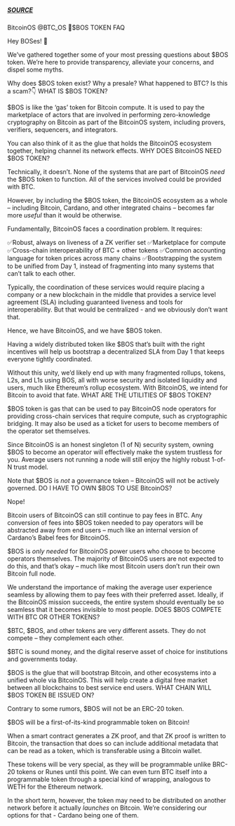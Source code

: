 ##### [SOURCE](https://x.com/BTC_OS/status/1862552059553153132)

BitcoinOS
@BTC_OS
🧵$BOS TOKEN FAQ

Hey BOSes! 🫵

We’ve gathered together some of your most pressing questions about $BOS token. We’re here to provide transparency, alleviate your concerns, and dispel some myths. 

Why does $BOS token exist? Why a presale? What happened to BTC? Is this a scam?👇
WHAT IS $BOS TOKEN?

$BOS is like the ‘gas’ token for Bitcoin compute. It is used to pay the marketplace of actors that are involved in performing zero-knowledge cryptography on Bitcoin as part of the BitcoinOS system, including provers, verifiers, sequencers, and integrators.

You can also think of it as the glue that holds the BitcoinOS ecosystem together, helping channel its network effects.
WHY DOES BitcoinOS NEED $BOS TOKEN?

Technically, it doesn’t. None of the systems that are part of BitcoinOS *need* the $BOS token to function. All of the services involved could be provided with BTC.

However, by including the $BOS token, the BitcoinOS ecosystem as a whole – including Bitcoin, Cardano, and other integrated chains – becomes far more *useful* than it would be otherwise.

Fundamentally, BitcoinOS faces a coordination problem. It requires:

✅Robust, always on liveness of a ZK verifier set
✅Marketplace for compute
✅Cross-chain interoperability of BTC + other tokens
✅Common accounting language for token prices across many chains
✅Bootstrapping the system to be unified from Day 1, instead of fragmenting into many systems that can’t talk to each other.

Typically, the coordination of these services would require placing a company or a new blockchain in the middle that provides a service level agreement (SLA) including guaranteed liveness and tools for interoperability. But that would be centralized - and we obviously don’t want that.

Hence, we have BitcoinOS, and we have $BOS token.

Having a widely distributed token like $BOS that’s built with the right incentives will help us bootstrap a decentralized SLA from Day 1 that keeps everyone tightly coordinated.

Without this unity, we’d likely end up with many fragmented rollups, tokens, L2s, and L1s using BOS, all with worse security and isolated liquidity and users, much like Ethereum’s rollup ecosystem. With BitcoinOS, we intend for Bitcoin to avoid that fate.
WHAT ARE THE UTILITIES OF $BOS TOKEN?

$BOS token is gas that can be used to pay BitcoinOS node operators for providing cross-chain services that require compute, such as cryptographic bridging. It may also be used as a ticket for users to become members of the operator set themselves.

Since BitcoinOS is an honest singleton (1 of N) security system, owning $BOS to become an operator will effectively make the system trustless for you. Average users not running a node will still enjoy the highly robust 1-of-N trust model.

Note that $BOS is *not* a governance token – BitcoinOS will not be actively governed.
DO I HAVE TO OWN $BOS TO USE BitcoinOS?

Nope!

Bitcoin users of BitcoinOS can still continue to pay fees in BTC. Any conversion of fees into $BOS token needed to pay operators will be abstracted away from end users – much like an internal version of Cardano’s Babel fees for BitcoinOS. 

$BOS is *only needed* for BitcoinOS power users who choose to become operators themselves. The majority of BitcoinOS users are not expected to do this, and that’s okay – much like most Bitcoin users don’t run their own Bitcoin full node.

We understand the importance of making the average user experience seamless by allowing them to pay fees with their preferred asset. Ideally, if the BitcoinOS mission succeeds, the entire system should eventually be so seamless that it becomes invisible to most people.
DOES $BOS COMPETE WITH BTC OR OTHER TOKENS?

$BTC, $BOS, and other tokens are very different assets. They do not compete – they complement each other.

$BTC is sound money, and the digital reserve asset of choice for institutions and governments today.

$BOS is the glue that will bootstrap Bitcoin, and other ecosystems into a unified whole via BitcoinOS. This will help create a digital free market between all blockchains to best service end users.
WHAT CHAIN WILL $BOS TOKEN BE ISSUED ON?

Contrary to some rumors, $BOS will not be an ERC-20 token. 

$BOS will be a first-of-its-kind programmable token on Bitcoin!

When a smart contract generates a ZK proof, and that ZK proof is written to Bitcoin, the transaction that does so can include additional metadata that can be read as a token, which is transferable using a Bitcoin wallet.

These tokens will be very special, as they will be programmable unlike BRC-20 tokens or Runes until this point. We can even turn BTC itself into a programmable token through a special kind of wrapping, analogous to WETH for the Ethereum network. 

In the short term, however, the token may need to be distributed on another network before it actually *launches* on Bitcoin. We’re considering our options for that - Cardano being one of them.
